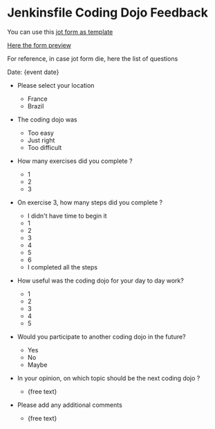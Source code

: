 # Jenkinsfile Coding Dojo Feedback

You can use this [jot form as template](https://www.jotform.com/form-templates/ur/coding-dojo-jenkinsfile-basics-feedback-form)

[Here the form preview](https://form.jotform.com/231761665042353)

For reference, in case jot form die, here the list of questions

Date: {event date}

* Please select your location
  * France
  * Brazil

* The coding dojo was
  * Too easy
  * Just right
  * Too difficult

* How many exercises did you complete ?
  * 1
  * 2
  * 3

* On exercise 3, how many steps did you complete ?
  * I didn't have time to begin it
  * 1
  * 2
  * 3
  * 4
  * 5
  * 6
  * I completed all the steps

* How useful was the coding dojo for your day to day work?
  * 1
  * 2
  * 3
  * 4
  * 5

* Would you participate to another coding dojo in the future?
  * Yes
  * No
  * Maybe

* In your opinion, on which topic should be the next coding dojo ?
  * {free text}

* Please add any additional comments
  * {free text}
